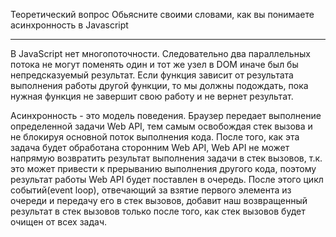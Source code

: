Теоретический вопрос
Обьясните своими словами, как вы понимаете асинхронность в Javascript

*************

В JavaScript нет многопоточности. Следовательно два параллельных потока не могут поменять один и тот же узел в DOM иначе был бы непредсказуемый результат. Если функция зависит от результата выполнения работы другой функции, то мы должны подождать, пока нужная функция не завершит свою работу и не вернет результат. 

Асинхронность - это модель поведения. Браузер передает выполнение определенной задачи Web API, тем самым освобождая стек вызова и не блокируя основной поток выполнения кода. После того, как эта задача будет обработана сторонним Web API, Web API не может напрямую возвратить результат выполнения задачи в стек вызовов, т.к. это может привести к прерыванию выполнения другого кода, поэтому результат работы Web API будет поставлен в очередь. После этого цикл событий(event loop), отвечающий за взятие первого элемента из очереди и передачу его в стек вызовов, добавит наш возвращенный результат в стек вызовов только после того, как стек вызовов будет очищен от всех задач. 


